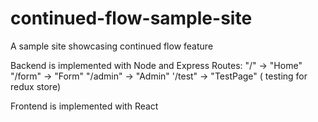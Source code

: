 # continued-flow-sample-site
A sample site showcasing continued flow feature 


Backend is implemented with Node and Express
Routes: 
    "/" -> "Home"
    "/form" -> "Form"
    "/admin" -> "Admin"
    '/test" -> "TestPage" ( testing for redux store)


Frontend is implemented with React
